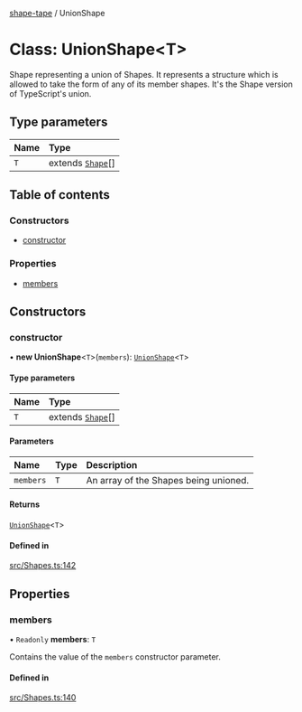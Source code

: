 [shape-tape](../index.md) / UnionShape

# Class: UnionShape\<T\>

Shape representing a union of Shapes. It represents a structure which is allowed to take the form of
any of its member shapes. It's the Shape version of TypeScript's union.

## Type parameters

| Name | Type |
| :------ | :------ |
| `T` | extends [`Shape`](../index.md#shape)[] |

## Table of contents

### Constructors

- [constructor](UnionShape.md#constructor)

### Properties

- [members](UnionShape.md#members)

## Constructors

### constructor

• **new UnionShape**\<`T`\>(`members`): [`UnionShape`](UnionShape.md)\<`T`\>

#### Type parameters

| Name | Type |
| :------ | :------ |
| `T` | extends [`Shape`](../index.md#shape)[] |

#### Parameters

| Name | Type | Description |
| :------ | :------ | :------ |
| `members` | `T` | An array of the Shapes being unioned. |

#### Returns

[`UnionShape`](UnionShape.md)\<`T`\>

#### Defined in

[src/Shapes.ts:142](https://github.com/paulbarmstrong/shape-tape/blob/main/src/Shapes.ts#L142)

## Properties

### members

• `Readonly` **members**: `T`

Contains the value of the `members` constructor parameter.

#### Defined in

[src/Shapes.ts:140](https://github.com/paulbarmstrong/shape-tape/blob/main/src/Shapes.ts#L140)
